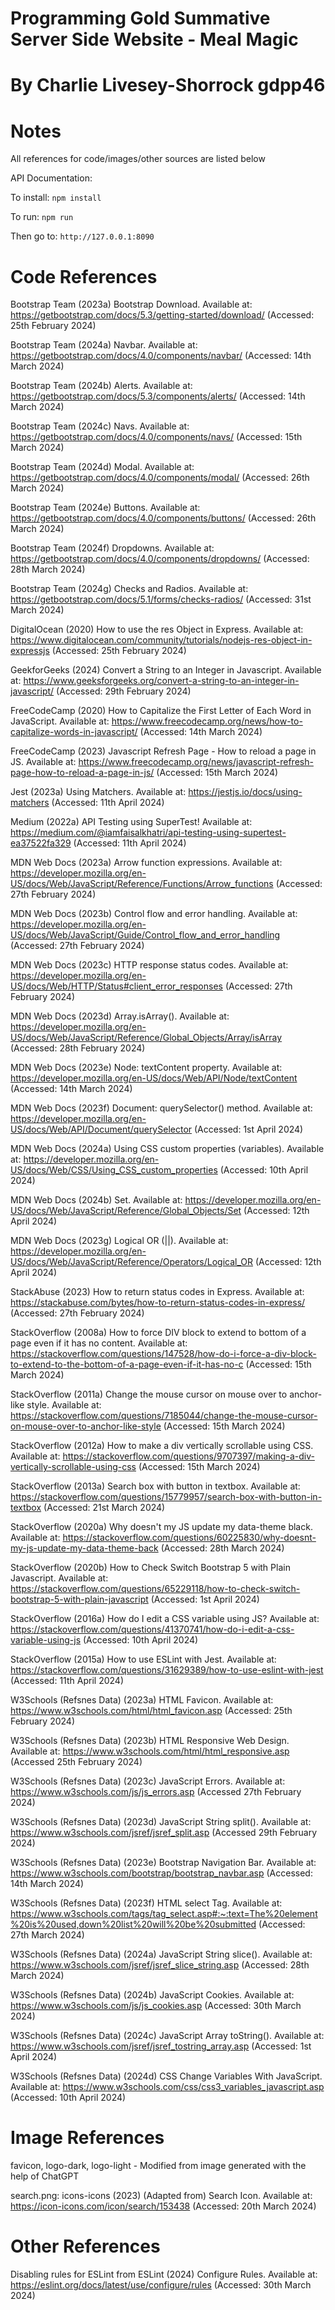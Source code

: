 # Programming Gold Summative Server Side Website - Meal Magic
# By Charlie Livesey-Shorrock gdpp46

# Notes
All references for code/images/other sources are listed below

API Documentation:

To install: ```npm install```

To run: ```npm run```

Then go to: ```http://127.0.0.1:8090```

# Code References
Bootstrap Team (2023a) Bootstrap Download. Available at: https://getbootstrap.com/docs/5.3/getting-started/download/ (Accessed: 25th February 2024)

Bootstrap Team (2024a) Navbar. Available at: https://getbootstrap.com/docs/4.0/components/navbar/ (Accessed: 14th March 2024)

Bootstrap Team (2024b) Alerts. Available at: https://getbootstrap.com/docs/5.3/components/alerts/ (Accessed: 14th March 2024)

Bootstrap Team (2024c) Navs. Available at: https://getbootstrap.com/docs/4.0/components/navs/ (Accessed: 15th March 2024)

Bootstrap Team (2024d) Modal. Available at: https://getbootstrap.com/docs/4.0/components/modal/ (Accessed: 26th March 2024)

Bootstrap Team (2024e) Buttons. Available at: https://getbootstrap.com/docs/4.0/components/buttons/ (Accessed: 26th March 2024)

Bootstrap Team (2024f) Dropdowns. Available at: https://getbootstrap.com/docs/4.0/components/dropdowns/ (Accessed: 28th March 2024)

Bootstrap Team (2024g) Checks and Radios. Available at: https://getbootstrap.com/docs/5.1/forms/checks-radios/ (Accessed: 31st March 2024)

DigitalOcean (2020) How to use the res Object in Express. Available at: https://www.digitalocean.com/community/tutorials/nodejs-res-object-in-expressjs (Accessed: 25th February 2024)

GeekforGeeks (2024) Convert a String to an Integer in Javascript. Available at: https://www.geeksforgeeks.org/convert-a-string-to-an-integer-in-javascript/ (Accessed: 29th February 2024)

FreeCodeCamp (2020) How to Capitalize the First Letter of Each Word in JavaScript. Available at: https://www.freecodecamp.org/news/how-to-capitalize-words-in-javascript/ (Accessed: 14th March 2024)

FreeCodeCamp (2023) Javascript Refresh Page - How to reload a page in JS. Available at: https://www.freecodecamp.org/news/javascript-refresh-page-how-to-reload-a-page-in-js/ (Accessed: 15th March 2024)

Jest (2023a) Using Matchers. Available at: https://jestjs.io/docs/using-matchers (Accessed: 11th April 2024)

Medium (2022a) API Testing using SuperTest! Available at: https://medium.com/@iamfaisalkhatri/api-testing-using-supertest-ea37522fa329 (Accessed: 11th April 2024)

MDN Web Docs (2023a) Arrow function expressions. Available at: https://developer.mozilla.org/en-US/docs/Web/JavaScript/Reference/Functions/Arrow_functions (Accessed: 27th February 2024)

MDN Web Docs (2023b) Control flow and error handling. Available at: https://developer.mozilla.org/en-US/docs/Web/JavaScript/Guide/Control_flow_and_error_handling (Accessed: 27th February 2024)

MDN Web Docs (2023c) HTTP response status codes. Available at: https://developer.mozilla.org/en-US/docs/Web/HTTP/Status#client_error_responses (Accessed: 27th February 2024)

MDN Web Docs (2023d) Array.isArray(). Available at: https://developer.mozilla.org/en-US/docs/Web/JavaScript/Reference/Global_Objects/Array/isArray (Accessed: 28th February 2024)

MDN Web Docs (2023e) Node: textContent property. Available at: https://developer.mozilla.org/en-US/docs/Web/API/Node/textContent (Accessed: 14th March 2024)

MDN Web Docs (2023f) Document: querySelector() method. Available at: https://developer.mozilla.org/en-US/docs/Web/API/Document/querySelector (Accessed: 1st April 2024)

MDN Web Docs (2024a) Using CSS custom properties (variables). Available at: https://developer.mozilla.org/en-US/docs/Web/CSS/Using_CSS_custom_properties (Accessed: 10th April 2024)

MDN Web Docs (2024b) Set. Available at: https://developer.mozilla.org/en-US/docs/Web/JavaScript/Reference/Global_Objects/Set (Accessed: 12th April 2024)

MDN Web Docs (2023g) Logical OR (||). Available at: https://developer.mozilla.org/en-US/docs/Web/JavaScript/Reference/Operators/Logical_OR (Accessed: 12th April 2024)

StackAbuse (2023) How to return status codes in Express. Available at: https://stackabuse.com/bytes/how-to-return-status-codes-in-express/ (Accessed: 27th February 2024)

StackOverflow (2008a) How to force DIV block to extend to bottom of a page even if it has no content. Available at: https://stackoverflow.com/questions/147528/how-do-i-force-a-div-block-to-extend-to-the-bottom-of-a-page-even-if-it-has-no-c (Accessed: 15th March 2024)

StackOverflow (2011a) Change the mouse cursor on mouse over to anchor-like style. Available at: https://stackoverflow.com/questions/7185044/change-the-mouse-cursor-on-mouse-over-to-anchor-like-style (Accessed: 15th March 2024)

StackOverflow (2012a) How to make a div vertically scrollable using CSS. Available at: https://stackoverflow.com/questions/9707397/making-a-div-vertically-scrollable-using-css (Accessed: 15th March 2024)

StackOverflow (2013a) Search box with button in textbox. Available at: https://stackoverflow.com/questions/15779957/search-box-with-button-in-textbox (Accessed: 21st March 2024)

StackOverflow (2020a) Why doesn't my JS update my data-theme black. Available at: https://stackoverflow.com/questions/60225830/why-doesnt-my-js-update-my-data-theme-back (Accessed: 28th March 2024)

StackOverflow (2020b) How to Check Switch Bootstrap 5 with Plain Javascript. Available at: https://stackoverflow.com/questions/65229118/how-to-check-switch-bootstrap-5-with-plain-javascript (Accessed: 1st April 2024)

StackOverflow (2016a) How do I edit a CSS variable using JS? Available at: https://stackoverflow.com/questions/41370741/how-do-i-edit-a-css-variable-using-js (Accessed: 10th April 2024)

StackOverflow (2015a) How to use ESLint with Jest. Available at: https://stackoverflow.com/questions/31629389/how-to-use-eslint-with-jest (Accessed: 11th April 2024)

W3Schools (Refsnes Data) (2023a) HTML Favicon. Available at: https://www.w3schools.com/html/html_favicon.asp (Accessed: 25th February 2024)

W3Schools (Refsnes Data) (2023b) HTML Responsive Web Design. Available at: https://www.w3schools.com/html/html_responsive.asp (Accessed 25th February 2024)

W3Schools (Refsnes Data) (2023c) JavaScript Errors. Available at: https://www.w3schools.com/js/js_errors.asp (Accessed 27th February 2024)

W3Schools (Refsnes Data) (2023d) JavaScript String split(). Available at: https://www.w3schools.com/jsref/jsref_split.asp (Accessed 29th February 2024)

W3Schools (Refsnes Data) (2023e) Bootstrap Navigation Bar. Available at: https://www.w3schools.com/bootstrap/bootstrap_navbar.asp (Accessed: 14th March 2024)

W3Schools (Refsnes Data) (2023f) HTML select Tag. Available at: https://www.w3schools.com/tags/tag_select.asp#:~:text=The%20element%20is%20used,down%20list%20will%20be%20submitted (Accessed: 27th March 2024)

W3Schools (Refsnes Data) (2024a) JavaScript String slice(). Available at: https://www.w3schools.com/jsref/jsref_slice_string.asp (Accessed: 28th March 2024)

W3Schools (Refsnes Data) (2024b) JavaScript Cookies. Available at: https://www.w3schools.com/js/js_cookies.asp (Accessed: 30th March 2024)

W3Schools (Refsnes Data) (2024c) JavaScript Array toString(). Available at: https://www.w3schools.com/jsref/jsref_tostring_array.asp (Accessed: 1st April 2024)

W3Schools (Refsnes Data) (2024d) CSS Change Variables With JavaScript. Available at: https://www.w3schools.com/css/css3_variables_javascript.asp (Accessed: 10th April 2024)

# Image References
favicon, logo-dark, logo-light - Modified from image generated with the help of ChatGPT

search.png: icons-icons (2023) (Adapted from) Search Icon. Available at: https://icon-icons.com/icon/search/153438 (Accessed: 20th March 2024)

# Other References
Disabling rules for ESLint from ESLint (2024) Configure Rules. Available at: https://eslint.org/docs/latest/use/configure/rules (Accessed: 30th March 2024)